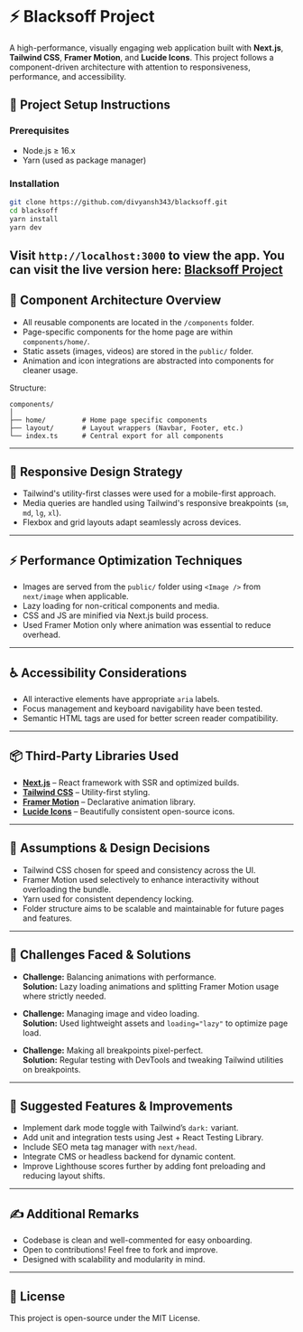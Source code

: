 # ⚡ Blacksoff Project

A high-performance, visually engaging web application built with **Next.js**, **Tailwind CSS**, **Framer Motion**, and **Lucide Icons**. This project follows a component-driven architecture with attention to responsiveness, performance, and accessibility.

## 🚀 Project Setup Instructions

### Prerequisites

- Node.js ≥ 16.x
- Yarn (used as package manager)

### Installation

```bash
git clone https://github.com/divyansh343/blacksoff.git
cd blacksoff
yarn install
yarn dev
```

Visit `http://localhost:3000` to view the app.
You can visit the live version here: [Blacksoff Project](https://supreme-group-app.vercel.app/)
---

## 🧩 Component Architecture Overview

- All reusable components are located in the `/components` folder.
- Page-specific components for the home page are within `components/home/`.
- Static assets (images, videos) are stored in the `public/` folder.
- Animation and icon integrations are abstracted into components for cleaner usage.

Structure:

```
components/
│
├── home/         # Home page specific components
├── layout/       # Layout wrappers (Navbar, Footer, etc.)
└── index.ts      # Central export for all components
```

---

## 📱 Responsive Design Strategy

- Tailwind's utility-first classes were used for a mobile-first approach.
- Media queries are handled using Tailwind's responsive breakpoints (`sm`, `md`, `lg`, `xl`).
- Flexbox and grid layouts adapt seamlessly across devices.

---

## ⚡ Performance Optimization Techniques

- Images are served from the `public/` folder using `<Image />` from `next/image` when applicable.
- Lazy loading for non-critical components and media.
- CSS and JS are minified via Next.js build process.
- Used Framer Motion only where animation was essential to reduce overhead.

---

## ♿ Accessibility Considerations

- All interactive elements have appropriate `aria` labels.
- Focus management and keyboard navigability have been tested.
- Semantic HTML tags are used for better screen reader compatibility.

---

## 📦 Third-Party Libraries Used

- **[Next.js](https://nextjs.org/)** – React framework with SSR and optimized builds.
- **[Tailwind CSS](https://tailwindcss.com/)** – Utility-first styling.
- **[Framer Motion](https://www.framer.com/motion/)** – Declarative animation library.
- **[Lucide Icons](https://lucide.dev/)** – Beautifully consistent open-source icons.

---

## 💭 Assumptions & Design Decisions

- Tailwind CSS chosen for speed and consistency across the UI.
- Framer Motion used selectively to enhance interactivity without overloading the bundle.
- Yarn used for consistent dependency locking.
- Folder structure aims to be scalable and maintainable for future pages and features.

---

## 🧗 Challenges Faced & Solutions

- **Challenge:** Balancing animations with performance.  
  **Solution:** Lazy loading animations and splitting Framer Motion usage where strictly needed.

- **Challenge:** Managing image and video loading.  
  **Solution:** Used lightweight assets and `loading="lazy"` to optimize page load.

- **Challenge:** Making all breakpoints pixel-perfect.  
  **Solution:** Regular testing with DevTools and tweaking Tailwind utilities on breakpoints.

---

## 🌟 Suggested Features & Improvements

- Implement dark mode toggle with Tailwind’s `dark:` variant.
- Add unit and integration tests using Jest + React Testing Library.
- Include SEO meta tag manager with `next/head`.
- Integrate CMS or headless backend for dynamic content.
- Improve Lighthouse scores further by adding font preloading and reducing layout shifts.

---

## ✍️ Additional Remarks

- Codebase is clean and well-commented for easy onboarding.
- Open to contributions! Feel free to fork and improve.
- Designed with scalability and modularity in mind.

---

## 📄 License

This project is open-source under the MIT License.
